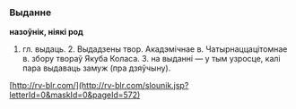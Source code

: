 ### Выданне
**назоўнік, ніякі род**

1. гл. выдаць. 2. Выдадзены твор. Акадэмічнае в. Чатырнаццацітомнае в. збору твораў Якуба Коласа. З. на выданні — у тым узросце, калі пара выдаваць замуж (пра дзяўчыну).

<a rel="author">[http://rv-blr.com/](http://rv-blr.com/slounik.jsp?letterId=0&maskId=0&pageId=572)</a>
